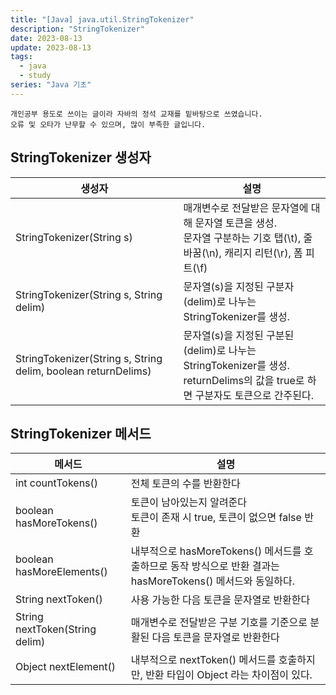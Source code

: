 ```yaml
---
title: "[Java] java.util.StringTokenizer"
description: "StringTokenizer"
date: 2023-08-13
update: 2023-08-13
tags:
  - java
  - study
series: "Java 기초"
---
```


```
개인공부 용도로 쓰이는 글이라 자바의 정석 교재를 밑바탕으로 쓰였습니다. 
오류 및 오타가 난무할 수 있으며, 많이 부족한 글입니다.
```

## StringTokenizer 생성자

| 생성자 | 설명 |
| --- | --- |
|StringTokenizer(String s)| 매개변수로 전달받은 문자열에 대해 문자열 토큰을 생성. <br> 문자열 구분하는 기호 탭(\t), 줄바꿈(\n), 캐리지 리턴(\r), 폼 피트(\f) |
|StringTokenizer(String s, String delim) | 문자열(s)을 지정된 구분자(delim)로 나누는 StringTokenizer를 생성. |
|StringTokenizer(String s, String delim, boolean returnDelims)| 문자열(s)을 지정된 구분된(delim)로 나누는 StringTokenizer를 생성.<br>returnDelims의 값을 true로 하면 구분자도 토큰으로 간주된다. |

## StringTokenizer 메서드

| 메서드 | 설명 |
| --- | --- |
| int countTokens() | 전체 토큰의 수를 반환한다 |
| boolean hasMoreTokens() | 토큰이 남아있는지 알려준다<br>토큰이 존재 시 true, 토큰이 없으면 false 반환 | 
| boolean hasMoreElements() | 내부적으로 hasMoreTokens() 메서드를 호출하므로 동작 방식으로 반환 결과는 hasMoreTokens() 메서드와 동일하다. |
| String nextToken() | 사용 가능한 다음 토큰을 문자열로 반환한다 | 
| String nextToken(String delim) | 매개변수로 전달받은 구분 기호를 기준으로 분활된 다음 토큰을 문자열로 반환한다 |
|Object nextElement() | 내부적으로 nextToken() 메서드를 호출하지만, 반환 타입이 Object 라는 차이점이 있다. | 